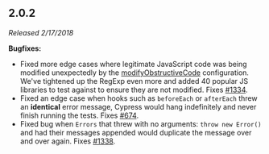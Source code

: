 ## 2.0.2

_Released 2/17/2018_

**Bugfixes:**

- Fixed more edge cases where legitimate JavaScript code was being modified
  unexpectedly by the
  [modifyObstructiveCode](/guides/references/configuration#Browser)
  configuration. We've tightened up the RegExp even more and added 40 popular JS
  libraries to test against to ensure they are not modified. Fixes
  [#1334](https://github.com/cypress-io/cypress/issues/1334).
- Fixed an edge case when hooks such as `beforeEach` or `afterEach` threw an
  **identical** error message, Cypress would hang indefinitely and never finish
  running the tests. Fixes
  [#674](https://github.com/cypress-io/cypress/issues/674).
- Fixed bug when `Errors` that threw with no arguments: `throw new Error()` and
  had their messages appended would duplicate the message over and over again.
  Fixes [#1338](https://github.com/cypress-io/cypress/issues/1338).
